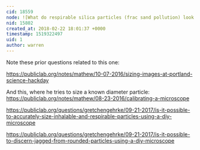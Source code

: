 ```yaml
---
cid: 18559
node: ![What do respirable silica particles (frac sand pollution) look like?](../notes/warren/02-22-2018/what-do-respirable-silica-particles-frac-sand-pollution-look-like)
nid: 15802
created_at: 2018-02-22 18:01:37 +0000
timestamp: 1519322497
uid: 1
author: warren
---
```


Note these prior questions related to this one:

https://publiclab.org/notes/mathew/10-07-2016/sizing-images-at-portland-science-hackday

And this, where he tries to size a known diameter particle: https://publiclab.org/notes/mathew/08-23-2016/calibrating-a-microscope

https://publiclab.org/questions/gretchengehrke/09-21-2017/is-it-possible-to-accurately-size-inhalable-and-respirable-particles-using-a-diy-microscope

https://publiclab.org/questions/gretchengehrke/09-21-2017/is-it-possible-to-discern-jagged-from-rounded-particles-using-a-diy-microscope